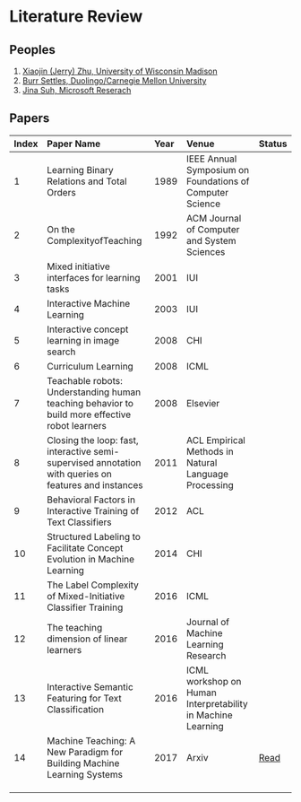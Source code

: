 # Literature Review

## Peoples
1. [Xiaojin (Jerry) Zhu, University of Wisconsin Madison](http://pages.cs.wisc.edu/~jerryzhu/machineteaching/)
2. [Burr Settles, Duolingo/Carnegie Mellon University](http://burrsettles.com/)
3. [Jina Suh, Microsoft Reserach](https://www.microsoft.com/en-us/research/people/jinsuh/)

## Papers

| **Index** | **Paper Name** | **Year**  | **Venue** | **Status** |
|:------------|:---------------|:-----------|:-----------------|:-----------------|
| 1 | Learning Binary Relations and Total Orders | 1989 | IEEE Annual Symposium on Foundations of Computer Science | |
| 2 | On the ComplexityofTeaching | 1992 | ACM Journal of Computer and System Sciences| |
| 3 | Mixed initiative interfaces for learning tasks | 2001 | IUI | |
| 4 | Interactive Machine Learning | 2003 | IUI | |
| 5| Interactive concept learning in image search | 2008 | CHI | |
| 6 | Curriculum Learning | 2008 | ICML | |
| 7 | Teachable robots: Understanding human teaching behavior to build more effective robot learners | 2008 | Elsevier | |
| 8 | Closing the loop: fast, interactive semi-supervised annotation with queries on features and instances | 2011 | ACL Empirical Methods in Natural Language Processing | |
| 9 | Behavioral Factors in Interactive Training of Text Classifiers | 2012 | ACL | |
| 10 | Structured Labeling to Facilitate Concept Evolution in Machine Learning | 2014| CHI |  |
| 11 | The Label Complexity of Mixed-Initiative Classifier Training | 2016  | ICML |   |
| 12| The teaching dimension of linear learners | 2016 | Journal of Machine Learning Research | |
| 13 | Interactive Semantic Featuring for Text Classification | 2016 | ICML workshop on Human Interpretability in Machine Learning | |
| 14 | Machine Teaching: A New Paradigm for Building Machine Learning Systems | 2017 | Arxiv | [Read](learning-binary-relations-and-total-orders.md) |
| | | | | |
| | | | | |
| | | | | |
